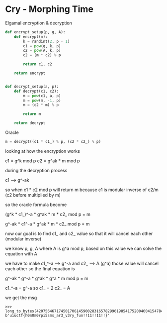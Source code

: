 # Cry - Morphing Time

Elgamal encryption & decryption

``` python
def encrypt_setup(p, g, A):
    def encrypt(m):
        k = randint(2, p - 1)
        c1 = pow(g, k, p)
        c2 = pow(A, k, p)
        c2 = (m * c2) % p

        return c1, c2

    return encrypt


def decrypt_setup(a, p):
    def decrypt(c1, c2):
        m = pow(c1, a, p)
        m = pow(m, -1, p)
        m = (c2 * m) % p

        return m

    return decrypt
```

Oracle

```python
m = decrypt((c1 * c1_) % p, (c2 * c2_) % p)
```

looking at how the encryption works

c1 = g^k mod p
c2 = g^ak * m mod p

during the decryption process

c1 --> g^-ak

so when c1 * c2 mod p will return m because c1 is modular inverse of c2/m (c2 before multiplied by m)

so the oracle formula become

(g^k * c1_)^-a * g^ak * m * c2_ mod p = m

g^-ak * c1^-a * g^ak * m * c2_ mod p = m

now our goal is to find c1_ and c2_ value so that it will cancel each other (modular inverse)

we know p, g, A where A is g^a mod p, based on this value we can solve the equation with A

we have to make c1_^-a --> g^-a and c2_ --> A (g^a) those value will cancel each other so the final equation is

g^-ak * g^-a * g^ak * g^a * m mod p = m

c1_^-a = g^-a so c1_ = 2
c2_ = A

we get the msg

```
>>> long_to_bytes(4207564671745017061459002831657829961985417520046041547841180336049591837607722234018405874709347956760957)
b'uiuctf{h0m0m0rpi5sms_ar3_v3ry_fun!!11!!11!!}'
```

